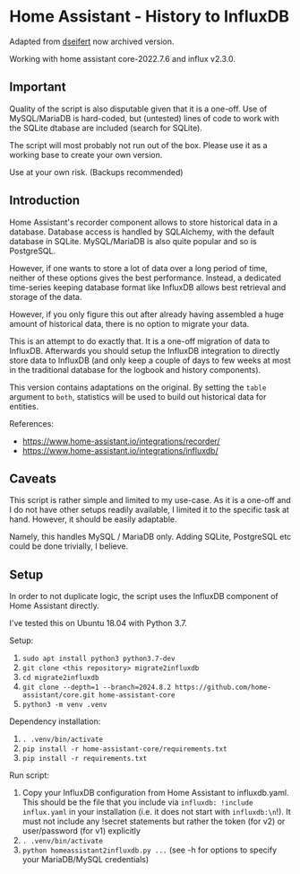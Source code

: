 # Home Assistant - History to InfluxDB

Adapted from [dseifert](https://github.com/dseifert/homeassistant2influxdb) now archived version.

Working with home assistant core-2022.7.6 and influx v2.3.0.

## Important

Quality of the script is also disputable given that it is a one-off. Use of
MySQL/MariaDB is hard-coded, but (untested) lines of code to work with the
SQLite dtabase are included (search for SQLite).

The script will most probably not run out of the box.
Please use it as a working base to create your own version.

Use at your own risk. (Backups recommended)

## Introduction

Home Assistant's recorder component allows to store historical data in a database.
Database access is handled by SQLAlchemy, with the default database in SQLite.
MySQL/MariaDB is also quite popular and so is PostgreSQL.

However, if one wants to store a lot of data over a long period of time, neither
of these options gives the best performance. Instead, a dedicated time-series
keeping database format like InfluxDB allows best retrieval and storage of the
data.

However, if you only figure this out after already having assembled a huge amount
of historical data, there is no option to migrate your data.

This is an attempt to do exactly that. It is a one-off migration of data to
InfluxDB. Afterwards you should setup the InfluxDB integration to directly store
data to InfluxDB (and only keep a couple of days to few weeks at most in the
traditional database for the logbook and history components).

This version contains adaptations on the original.
By setting the `table` argument to `both`, statistics will be used to build out historical data for entities.


References:
- https://www.home-assistant.io/integrations/recorder/
- https://www.home-assistant.io/integrations/influxdb/

## Caveats

This script is rather simple and limited to my use-case. As it is a one-off
and I do not have other setups readily available, I limited it to the specific
task at hand. However, it should be easily adaptable.

Namely, this handles MySQL / MariaDB only. Adding SQLite, PostgreSQL etc could
be done trivially, I believe.

## Setup

In order to not duplicate logic, the script uses the InfluxDB component of
Home Assistant directly.

I've tested this on Ubuntu 18.04 with Python 3.7.

Setup:
1. `sudo apt install python3 python3.7-dev`
2. `git clone <this repository> migrate2influxdb`
3. `cd migrate2influxdb`
4. `git clone --depth=1 --branch=2024.8.2 https://github.com/home-assistant/core.git home-assistant-core`
5. `python3 -m venv .venv`

Dependency installation:
1. `. .venv/bin/activate`
2. `pip install -r home-assistant-core/requirements.txt`
3. `pip install -r requirements.txt`

Run script:
1. Copy your InfluxDB configuration from Home Assistant to influxdb.yaml.
   This should be the file that you include via `influxdb: !include influx.yaml`
   in your installation (i.e. it does not start with `influxdb:\n`!).
   It must not include any !secret statements but rather the token (for v2)
   or user/password (for v1) explicitly
2. `. .venv/bin/activate`
3. `python homeassistant2influxdb.py ...` (see -h for options to specify your
   MariaDB/MySQL credentials)
